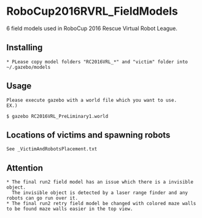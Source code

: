 # RoboCup2016RVRL_FieldModels  
6 field models used in RoboCup 2016 Rescue Virtual Robot League.  

## Installing  
    * PLease copy model folders "RC2016VRL_*" and "victim" folder into ~/.gazebo/models  

## Usage  
    Please execute gazebo with a world file which you want to use.  
    EX.)  

    $ gazebo RC2016VRL_PreLiminary1.world  

## Locations of victims and spawning robots  
    See _VictimAndRobotsPlacement.txt  

## Attention  
    * The final run2 field model has an issue which there is a invisible object.  
      The invisible object is detected by a laser range finder and any robots can go run over it.  
    * The final run2 retry field model be changed with colored maze walls to be found maze walls easier in the top view.

